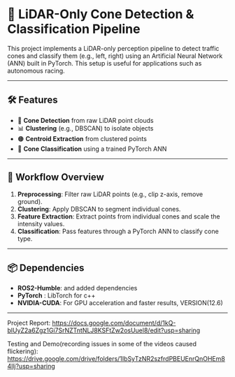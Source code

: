 # 🧠 LiDAR-Only Cone Detection & Classification Pipeline

This project implements a LiDAR-only perception pipeline to detect traffic cones and classify them (e.g., left, right) using an Artificial Neural Network (ANN) built in PyTorch. This setup is useful for applications such as autonomous racing.

---

## 🛠 Features

- 📍 **Cone Detection** from raw LiDAR point clouds
- 📊 **Clustering** (e.g., DBSCAN) to isolate objects
- 🟠 **Centroid Extraction** from clustered points
- 🧠 **Cone Classification** using a trained PyTorch ANN
---
## 🧪 Workflow Overview

1. **Preprocessing**: Filter raw LiDAR points (e.g., clip z-axis, remove ground).
2. **Clustering**: Apply DBSCAN to segment individual cones.
3. **Feature Extraction**: Extract points from individual cones and scale the intensity values.
4. **Classification**: Pass features through a PyTorch ANN to classify cone type.
---
## 📦 Dependencies
- **ROS2-Humble**: and added dependencies
- **PyTorch** : LibTorch for c++
- **NVIDIA-CUDA**: For GPU acceleration and faster results, VERSION(12.6)
---
Project Report: https://docs.google.com/document/d/1kQ-blUyZ2a6Zgz1Gi7SrNZTntNLJ8KSFtZw2osUuel8/edit?usp=sharing

Testing and Demo(recording issues in some of the videos caused flickering): https://drive.google.com/drive/folders/1IbSyTzNR2szfrdPBEUEnrQnOHEm84llj?usp=sharing


